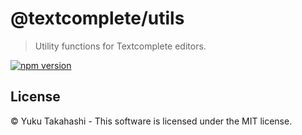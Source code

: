 # @textcomplete/utils

> Utility functions for Textcomplete editors.

[![npm version](https://badge.fury.io/js/@textcomplete%2Futils.svg)](http://badge.fury.io/js/@textcomplete%2Futils)

## License

&copy; Yuku Takahashi - This software is licensed under the MIT license.
